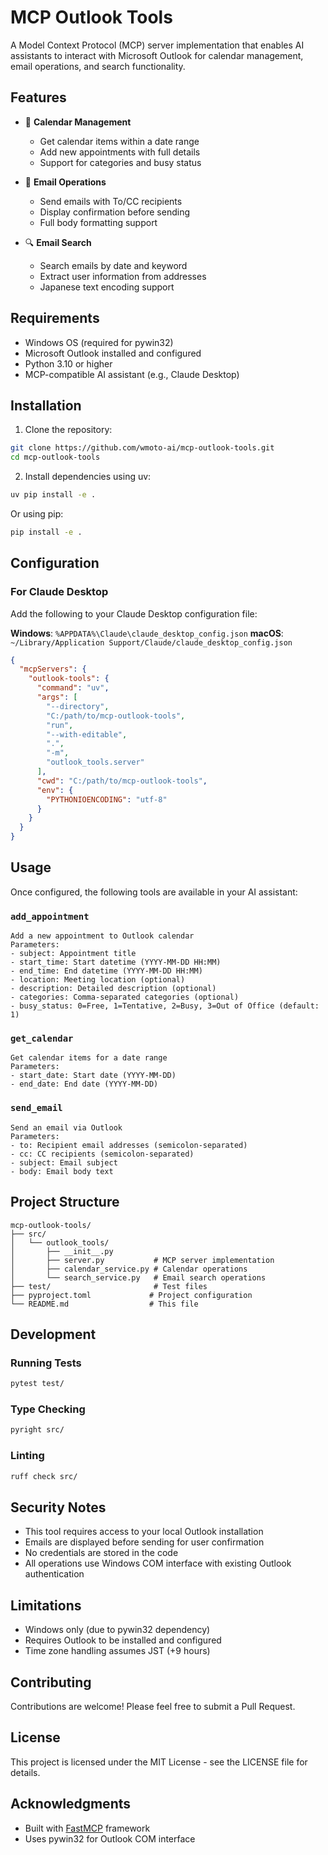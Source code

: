 # MCP Outlook Tools

A Model Context Protocol (MCP) server implementation that enables AI assistants to interact with Microsoft Outlook for calendar management, email operations, and search functionality.

## Features

- 📅 **Calendar Management**
  - Get calendar items within a date range
  - Add new appointments with full details
  - Support for categories and busy status

- 📧 **Email Operations**
  - Send emails with To/CC recipients
  - Display confirmation before sending
  - Full body formatting support

- 🔍 **Email Search**
  - Search emails by date and keyword
  - Extract user information from addresses
  - Japanese text encoding support

## Requirements

- Windows OS (required for pywin32)
- Microsoft Outlook installed and configured
- Python 3.10 or higher
- MCP-compatible AI assistant (e.g., Claude Desktop)

## Installation

1. Clone the repository:
```bash
git clone https://github.com/wmoto-ai/mcp-outlook-tools.git
cd mcp-outlook-tools
```

2. Install dependencies using uv:
```bash
uv pip install -e .
```

Or using pip:
```bash
pip install -e .
```

## Configuration

### For Claude Desktop

Add the following to your Claude Desktop configuration file:

**Windows**: `%APPDATA%\Claude\claude_desktop_config.json`
**macOS**: `~/Library/Application Support/Claude/claude_desktop_config.json`

```json
{
  "mcpServers": {
    "outlook-tools": {
      "command": "uv",
      "args": [
        "--directory",
        "C:/path/to/mcp-outlook-tools",
        "run",
        "--with-editable",
        ".",
        "-m",
        "outlook_tools.server"
      ],
      "cwd": "C:/path/to/mcp-outlook-tools",
      "env": {
        "PYTHONIOENCODING": "utf-8"
      }
    }
  }
}
```

## Usage

Once configured, the following tools are available in your AI assistant:

### `add_appointment`
```
Add a new appointment to Outlook calendar
Parameters:
- subject: Appointment title
- start_time: Start datetime (YYYY-MM-DD HH:MM)
- end_time: End datetime (YYYY-MM-DD HH:MM)
- location: Meeting location (optional)
- description: Detailed description (optional)
- categories: Comma-separated categories (optional)
- busy_status: 0=Free, 1=Tentative, 2=Busy, 3=Out of Office (default: 1)
```

### `get_calendar`
```
Get calendar items for a date range
Parameters:
- start_date: Start date (YYYY-MM-DD)
- end_date: End date (YYYY-MM-DD)
```

### `send_email`
```
Send an email via Outlook
Parameters:
- to: Recipient email addresses (semicolon-separated)
- cc: CC recipients (semicolon-separated)
- subject: Email subject
- body: Email body text
```

## Project Structure

```
mcp-outlook-tools/
├── src/
│   └── outlook_tools/
│       ├── __init__.py
│       ├── server.py           # MCP server implementation
│       ├── calendar_service.py # Calendar operations
│       └── search_service.py   # Email search operations
├── test/                       # Test files
├── pyproject.toml             # Project configuration
└── README.md                  # This file
```

## Development

### Running Tests
```bash
pytest test/
```

### Type Checking
```bash
pyright src/
```

### Linting
```bash
ruff check src/
```

## Security Notes

- This tool requires access to your local Outlook installation
- Emails are displayed before sending for user confirmation
- No credentials are stored in the code
- All operations use Windows COM interface with existing Outlook authentication

## Limitations

- Windows only (due to pywin32 dependency)
- Requires Outlook to be installed and configured
- Time zone handling assumes JST (+9 hours)

## Contributing

Contributions are welcome! Please feel free to submit a Pull Request.

## License

This project is licensed under the MIT License - see the LICENSE file for details.

## Acknowledgments

- Built with [FastMCP](https://github.com/modelcontextprotocol/fastmcp) framework
- Uses pywin32 for Outlook COM interface
